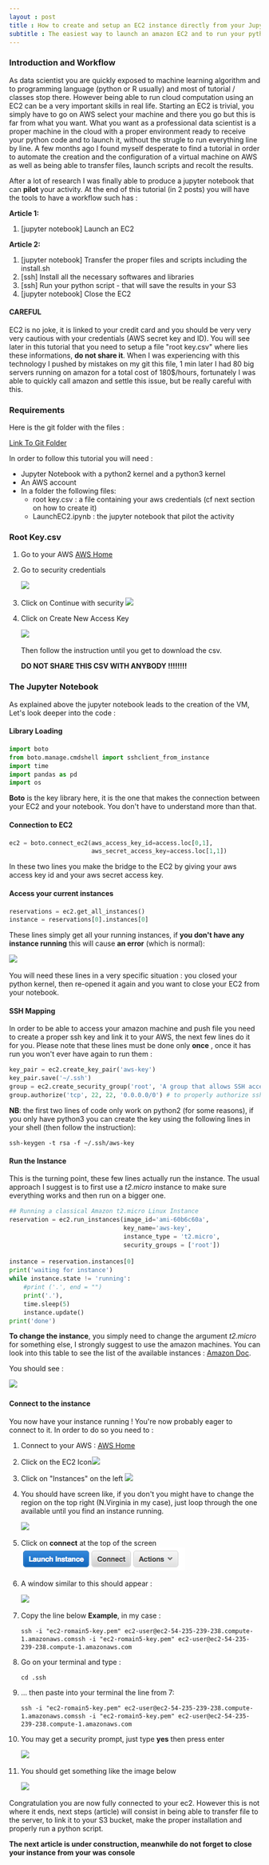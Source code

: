 ```yaml
---
layout : post
title : How to create and setup an EC2 instance directly from your Jupyter notebook
subtitle : The easiest way to launch an amazon EC2 and to run your python code
---
```


### Introduction and Workflow

As data scientist you are quickly exposed to machine learning algorithm and to programming language (python or R usually) and most of tutorial / classes stop there. However being able to run cloud computation using an EC2 can be a very important skills in real life. Starting an EC2 is trivial, you simply have to go on AWS select your machine and there you go but this is far from what you want. What you want as a professional data scientist is a proper machine in the cloud with a proper environment ready to receive your python code and to launch it, without the strugle to run everything line by line. A few months ago I found myself desperate to find a tutorial in order to automate the creation and the configuration of a virtual machine on AWS as well as being able to transfer files, launch scripts and recolt the results. 

After a lot of research I was finally able to produce a jupyter notebook that can **pilot** your activity. At the end of this tutorial (in 2 posts) you will have the tools to have a workflow such has :

**Article 1:**

1. [jupyter notebook] Launch an EC2

**Article 2:**

1. [jupyter notebook] Transfer the proper files and scripts including the install.sh 
2. [ssh] Install all the necessary softwares and libraries
3. [ssh] Run your python script - that will save the results in your S3
4. [jupyter notebook] Close the EC2



#### CAREFUL

EC2 is no joke, it is linked to your credit card and you should be very very very cautious with your credentials (AWS secret key and ID). You will see later in this tutorial that you need to setup a file "root key.csv" where lies these informations, **do not share it**. When I was experiencing with this technology I pushed by mistakes on my git this file, 1 min later I had 80 big servers running on amazon for a total cost of 180$/hours, fortunately I was able to quickly call amazon and settle this issue, but be really careful with this. 

### Requirements

Here is the git folder with the files : 

[Link To Git Folder](https://github.com/argmin404/argmin404.github.io/tree/master/Jupyter%20Notebook%20and%20Files/LaunchEC2)

In order to follow this tutorial you will need :

- Jupyter Notebook with a python2 kernel and a python3 kernel
- An AWS account
- In a folder the following files:
  - root key.csv : a file containing your aws credentials (cf next section on how to create it)
  - LaunchEC2.ipynb : the jupyter notebook that pilot the activity


### Root Key.csv

1. Go to your AWS [AWS Home](https://www.amazon.com/ap/signin?openid.assoc_handle=aws&openid.return_to=https%3A%2F%2Fsignin.aws.amazon.com%2Foauth%3Fresponse_type%3Dcode%26client_id%3Darn%253Aaws%253Aiam%253A%253A015428540659%253Auser%252Fhomepage%26redirect_uri%3Dhttps%253A%252F%252Fconsole.aws.amazon.com%252Fconsole%252Fhome%253Fnc2%253Dh_m_mc%2526state%253DhashArgs%252523%2526isauthcode%253Dtrue%26noAuthCookie%3Dtrue&openid.mode=checkid_setup&openid.ns=http%3A%2F%2Fspecs.openid.net%2Fauth%2F2.0&openid.identity=http%3A%2F%2Fspecs.openid.net%2Fauth%2F2.0%2Fidentifier_select&openid.claimed_id=http%3A%2F%2Fspecs.openid.net%2Fauth%2F2.0%2Fidentifier_select&action=&disableCorpSignUp=&clientContext=&marketPlaceId=&poolName=&authCookies=&pageId=aws.ssop&siteState=registered%2Cfr_FR&accountStatusPolicy=P1&sso=&openid.pape.preferred_auth_policies=MultifactorPhysical&openid.pape.max_auth_age=120&openid.ns.pape=http%3A%2F%2Fspecs.openid.net%2Fextensions%2Fpape%2F1.0&server=%2Fap%2Fsignin%3Fie%3DUTF8&accountPoolAlias=&forceMobileApp=0&language=fr_FR&forceMobileLayout=0)

2. Go to security credentials

   ![](https://github.com/argmin404/argmin404.github.io/blob/master/_posts/Pic/2_ec2Security.png?raw=true)

3. Click on Continue with security ![](https://github.com/argmin404/argmin404.github.io/blob/master/_posts/Pic/2_ec2ContinueSecurity.png?raw=true)

4. Click on Create New Access Key

   ![](https://github.com/argmin404/argmin404.github.io/blob/master/_posts/Pic/2_ec2CreateNewAccessKey.png?raw=true)

   Then follow the instruction until you get to download the csv. 

   **DO NOT SHARE THIS CSV WITH ANYBODY !!!!!!!!**

### The Jupyter Notebook

As explained above the jupyter notebook leads to the creation of the VM, Let's look deeper into the code : 

#### Library Loading

```python
import boto
from boto.manage.cmdshell import sshclient_from_instance
import time
import pandas as pd
import os
```

**Boto** is the key library here, it is the one that makes the connection between your EC2 and your notebook. You don't have to understand more than that.

#### Connection to EC2

```python
ec2 = boto.connect_ec2(aws_access_key_id=access.loc[0,1], 
                       aws_secret_access_key=access.loc[1,1])
```

In these two lines you make the bridge to the EC2 by giving your aws access key id and your aws secret access key.

#### Access your current instances 

```python
reservations = ec2.get_all_instances()
instance = reservations[0].instances[0]
```

These lines simply get all your running instances, if **you don't have any instance running** this will cause **an error** (which is normal):

![](https://github.com/argmin404/argmin404.github.io/blob/master/_posts/Pic/2_ec2errorNoInstance.png?raw=true)

 You will need these lines in a very specific situation : you closed your python kernel, then re-opened it again and you want to close your EC2 from your notebook. 

#### SSH Mapping

In order to be able to access your amazon machine and push file you need to create a proper ssh key and link it to your AWS, the next few lines do it for you. Please note that these lines must be done only **once** , once it has run you won't ever have again to run them : 

```python
key_pair = ec2.create_key_pair('aws-key')
key_pair.save('~/.ssh')
group = ec2.create_security_group('root', 'A group that allows SSH access')
group.authorize('tcp', 22, 22, '0.0.0.0/0') # to properly authorize ssh
```

**NB**: the first two lines of code only work on python2 (for some reasons), if you only have python3 you can create the key using the following lines in your shell (then follow the instruction): 

```shell
ssh-keygen -t rsa -f ~/.ssh/aws-key
```

#### Run the Instance

This is the turning point, these few lines actually run the instance. The usual approach I suggest is to first use a *t2.micro* instance to make sure everything works and then run on a bigger one. 

```python
## Running a classical Amazon t2.micro Linux Instance
reservation = ec2.run_instances(image_id='ami-60b6c60a', 
                                key_name='aws-key', 
                                instance_type = 't2.micro',
                                security_groups = ['root'])

instance = reservation.instances[0]
print('waiting for instance')
while instance.state != 'running':
    #print ('.', end = "")
    print('.'),
    time.sleep(5)
    instance.update()
print('done')
```

**To change the instance**, you simply need to change the argument *t2.micro* for something else, I strongly suggest to use the amazon machines. You can look into this table to see the list of the available instances : [Amazon Doc](https://aws.amazon.com/fr/ec2/instance-types/.).

You should see  :

![](https://github.com/argmin404/argmin404.github.io/blob/master/_posts/Pic/2_ec2launch.png?raw=true)

#### Connect to the instance

You now have your instance running ! You're now probably eager to connect to it. In order to do so you need to :

1. Connect to your AWS : [AWS Home](https://www.amazon.com/ap/signin?openid.assoc_handle=aws&openid.return_to=https%3A%2F%2Fsignin.aws.amazon.com%2Foauth%3Fresponse_type%3Dcode%26client_id%3Darn%253Aaws%253Aiam%253A%253A015428540659%253Auser%252Fhomepage%26redirect_uri%3Dhttps%253A%252F%252Fconsole.aws.amazon.com%252Fconsole%252Fhome%253Fnc2%253Dh_m_mc%2526state%253DhashArgs%252523%2526isauthcode%253Dtrue%26noAuthCookie%3Dtrue&openid.mode=checkid_setup&openid.ns=http%3A%2F%2Fspecs.openid.net%2Fauth%2F2.0&openid.identity=http%3A%2F%2Fspecs.openid.net%2Fauth%2F2.0%2Fidentifier_select&openid.claimed_id=http%3A%2F%2Fspecs.openid.net%2Fauth%2F2.0%2Fidentifier_select&action=&disableCorpSignUp=&clientContext=&marketPlaceId=&poolName=&authCookies=&pageId=aws.ssop&siteState=registered%2Cfr_FR&accountStatusPolicy=P1&sso=&openid.pape.preferred_auth_policies=MultifactorPhysical&openid.pape.max_auth_age=120&openid.ns.pape=http%3A%2F%2Fspecs.openid.net%2Fextensions%2Fpape%2F1.0&server=%2Fap%2Fsignin%3Fie%3DUTF8&accountPoolAlias=&forceMobileApp=0&language=fr_FR&forceMobileLayout=0)

2. Click on the EC2 Icon![](https://github.com/argmin404/argmin404.github.io/blob/master/_posts/Pic/2_ec2AWS.png?raw=true)

3. Click on "Instances" on the left ![](https://github.com/argmin404/argmin404.github.io/blob/master/_posts/Pic/2_ec2Instances.png?raw=true)

4. You should have screen like, if you don't you might have to change the region on the top right (N.Virginia in my case), just loop through the one available until you find an instance running.

   ![](https://github.com/argmin404/argmin404.github.io/blob/master/_posts/Pic/2_ec2Dashboard.png?raw=true)

5. Click on **connect** at the top of the screen ![](Pic/2_ec2connect.png)

6. A window similar to this should appear :

   ![](https://github.com/argmin404/argmin404.github.io/blob/master/_posts/Pic/2_ec2connectToYourInstance.png?raw=true)

7. Copy the line below **Example**, in my case : 

   ```shell
   ssh -i "ec2-romain5-key.pem" ec2-user@ec2-54-235-239-238.compute-1.amazonaws.comssh -i "ec2-romain5-key.pem" ec2-user@ec2-54-235-239-238.compute-1.amazonaws.com
   ```

8. Go on your terminal and type : 

   ```shell
   cd .ssh
   ```

9. … then paste into your terminal the line from 7: 

   ```shell
   ssh -i "ec2-romain5-key.pem" ec2-user@ec2-54-235-239-238.compute-1.amazonaws.comssh -i "ec2-romain5-key.pem" ec2-user@ec2-54-235-239-238.compute-1.amazonaws.com
   ```

10. You may get a security prompt, just type **yes** then press enter

    ![](https://github.com/argmin404/argmin404.github.io/blob/master/_posts/Pic/2_ec2secuprompt.png?raw=true)

11. You should get something like the image below

    ![](https://github.com/argmin404/argmin404.github.io/blob/master/_posts/Pic/2_ec2Welcome.png?raw=true)

Congratulation you are now fully connected to your ec2. However this is not where it ends, next steps (article) will consist in being able to transfer file to the server, to link it to your S3 bucket, make the proper installation and properly run a python script. 



**The next article is under construction, meanwhile do not forget to close your instance from your was console**